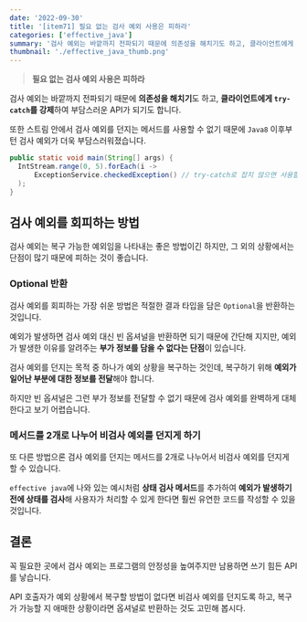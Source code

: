 ```yaml
---
date: '2022-09-30'
title: '[item71] 필요 없는 검사 예외 사용은 피하라'
categories: ['effective_java']
summary: '검사 예외는 바깥까지 전파되기 때문에 의존성을 해치기도 하고, 클라이언트에게 `try-catch`를 강제하여 부담스러운 API가 되기도 합니다. 또한 스트림 안에서 검사 예외를 던지는 메서드를 사용할 수 없기 때문에 `Java8` 이후부턴 검사 예외가 더욱 부담스러워졌습니다.'
thumbnail: './effective_java_thumb.png'
---
```


> **필요 없는 검사 예외 사용은 피하라**

검사 예외는 바깥까지 전파되기 때문에 **의존성을 해치기**도 하고, **클라이언트에게 `try-catch`를 강제**하여 부담스러운 API가 되기도 합니다.

또한 스트림 안에서 검사 예외를 던지는 메서드를 사용할 수 없기 때문에 `Java8` 이후부턴 검사 예외가 더욱 부담스러워졌습니다.

```java
public static void main(String[] args) {
  IntStream.range(0, 5).forEach(i -> 
      ExceptionService.checkedException() // try-catch로 잡지 않으면 사용할 수 없다.
  );
}
```

## 검사 예외를 회피하는 방법
검사 예외는 복구 가능한 예외임을 나타내는 좋은 방법이긴 하지만, 그 외의 상황에서는 단점이 많기 때문에 피하는 것이 좋습니다.

### Optional 반환
검사 예외를 회피하는 가장 쉬운 방법은 적절한 결과 타입을 담은 `Optional`을 반환하는 것입니다.

예외가 발생하면 검사 예외 대신 빈 옵셔널을 반환하면 되기 때문에 간단해 지지만, 예외가 발생한 이유를 알려주는 **부가 정보를 담을 수 없다는 단점**이 있습니다.

검사 예외를 던지는 목적 중 하나가 예외 상황을 복구하는 것인데, 복구하기 위해 **예외가 일어난 부분에 대한 정보를 전달**해야 합니다.

하지만 빈 옵셔널은 그런 부가 정보를 전달할 수 없기 때문에 검사 예외를 완벽하게 대체한다고 보기 어렵습니다.

### 메서드를 2개로 나누어 비검사 예외를 던지게 하기
또 다른 방법으론 검사 예외를 던지는 메서드를 2개로 나누어서 비검사 예외를 던지게 할 수 있습니다.

`effective java`에 나와 있는 예시처럼 **상태 검사 메서드**를 추가하여 **예외가 발생하기 전에 상태를 검사**해 사용자가 처리할 수 있게 한다면 훨씬 유연한 코드를 작성할 수 있을 것입니다.

## 결론
꼭 필요한 곳에서 검사 예외는 프로그램의 안정성을 높여주지만 남용하면 쓰기 힘든 API를 낳습니다.

API 호출자가 예외 상황에서 복구할 방법이 없다면 비검사 예외를 던지도록 하고, 복구가 가능할 지 애매한 상황이라면 옵셔널로 반환하는 것도 고민해 봅시다.
